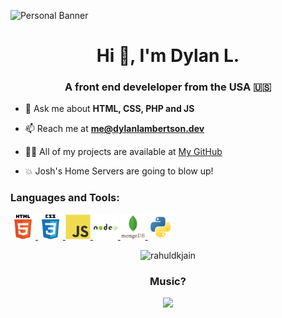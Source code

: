 ![Personal Banner]([/path/to/image.png](https://github.com/DylanLambertson/DylanLambertson/blob/main/img/DylanLambertsonBanner.png) "https://dylanlambertson.dev")

<h1 align="center">Hi 👋, I'm Dylan L.</h1>

<h3 align="center">A front end develeloper from the USA 🇺🇸</h3>




- 💬 Ask me about **HTML, CSS, PHP and JS**

- 📫 Reach me at **me@dylanlambertson.dev**

- 👨‍💻 All of my projects are available at [My GitHub](https://github.com/DylanLambertson/)

- 💥 Josh's Home Servers are going to blow up!

<h3 align="left">Languages and Tools:</h3>
<p align="left">
    <a href="https://www.w3.org/html/" target="_blank"> <img src="https://raw.githubusercontent.com/devicons/devicon/master/icons/html5/html5-original-wordmark.svg" alt="html5" width="40" height="40"/> </a>
    <a href="https://www.w3schools.com/css/" target="_blank"> <img src="https://raw.githubusercontent.com/devicons/devicon/master/icons/css3/css3-original-wordmark.svg" alt="css3" width="40" height="40"/> </a>
    <a href="https://developer.mozilla.org/en-US/docs/Web/JavaScript" target="_blank"> <img src="https://raw.githubusercontent.com/devicons/devicon/master/icons/javascript/javascript-original.svg" alt="javascript" width="40" height="40"/> </a>
      <a href="https://nodejs.org" target="_blank"> <img src="https://raw.githubusercontent.com/devicons/devicon/master/icons/nodejs/nodejs-original-wordmark.svg" alt="nodejs" width="40" height="40"/> </a>
    <a href="https://www.mongodb.com/" target="_blank"> <img src="https://raw.githubusercontent.com/devicons/devicon/master/icons/mongodb/mongodb-original-wordmark.svg" alt="mongodb" width="40" height="40"/> </a>
    <a href="https://www.python.org" target="_blank"> <img src="https://raw.githubusercontent.com/devicons/devicon/master/icons/python/python-original.svg" alt="python" width="40" height="40"/> </a>
    </p>


<p align="center"> <img src=https://github-readme-stats.vercel.app/api?username=DylanLambertson&show_icons=true alt=rahuldkjain /> </p>

<h3 align="center">Music?</h3>
<p align="center"> <img src=https://spotify-recently-played-readme.vercel.app/api?user=fogur7y49icug0maoox13tawu /> </p>
